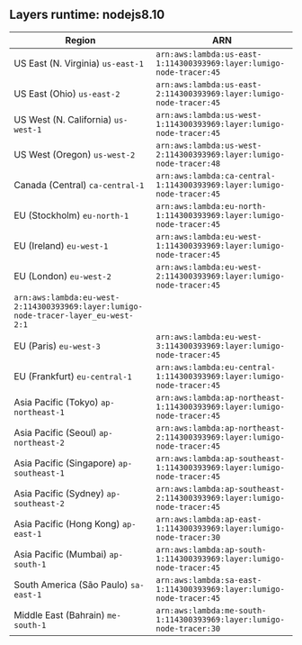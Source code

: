 Layers runtime: nodejs8.10
----
| Region | ARN |
| --- | --- |
|US East (N. Virginia)  `us-east-1`|`arn:aws:lambda:us-east-1:114300393969:layer:lumigo-node-tracer:45`|
|US East (Ohio)  `us-east-2`|`arn:aws:lambda:us-east-2:114300393969:layer:lumigo-node-tracer:45`|
|US West (N. California)  `us-west-1`|`arn:aws:lambda:us-west-1:114300393969:layer:lumigo-node-tracer:45`|
|US West (Oregon)  `us-west-2`|`arn:aws:lambda:us-west-2:114300393969:layer:lumigo-node-tracer:48`|
|Canada (Central)  `ca-central-1`|`arn:aws:lambda:ca-central-1:114300393969:layer:lumigo-node-tracer:45`|
|EU (Stockholm)  `eu-north-1`|`arn:aws:lambda:eu-north-1:114300393969:layer:lumigo-node-tracer:45`|
|EU (Ireland)  `eu-west-1`|`arn:aws:lambda:eu-west-1:114300393969:layer:lumigo-node-tracer:45`|
|EU (London)  `eu-west-2`|`arn:aws:lambda:eu-west-2:114300393969:layer:lumigo-node-tracer:45`|
`arn:aws:lambda:eu-west-2:114300393969:layer:lumigo-node-tracer-layer_eu-west-2:1`|
|EU (Paris)  `eu-west-3`|`arn:aws:lambda:eu-west-3:114300393969:layer:lumigo-node-tracer:45`|
|EU (Frankfurt)  `eu-central-1`|`arn:aws:lambda:eu-central-1:114300393969:layer:lumigo-node-tracer:45`|
|Asia Pacific (Tokyo)  `ap-northeast-1`|`arn:aws:lambda:ap-northeast-1:114300393969:layer:lumigo-node-tracer:45`|
|Asia Pacific (Seoul)  `ap-northeast-2`|`arn:aws:lambda:ap-northeast-2:114300393969:layer:lumigo-node-tracer:45`|
|Asia Pacific (Singapore)  `ap-southeast-1`|`arn:aws:lambda:ap-southeast-1:114300393969:layer:lumigo-node-tracer:45`|
|Asia Pacific (Sydney)  `ap-southeast-2`|`arn:aws:lambda:ap-southeast-2:114300393969:layer:lumigo-node-tracer:45`|
|Asia Pacific (Hong Kong)  `ap-east-1`|`arn:aws:lambda:ap-east-1:114300393969:layer:lumigo-node-tracer:30`|
|Asia Pacific (Mumbai)  `ap-south-1`|`arn:aws:lambda:ap-south-1:114300393969:layer:lumigo-node-tracer:45`|
|South America (São Paulo)  `sa-east-1`|`arn:aws:lambda:sa-east-1:114300393969:layer:lumigo-node-tracer:45`|
|Middle East (Bahrain)  `me-south-1`|`arn:aws:lambda:me-south-1:114300393969:layer:lumigo-node-tracer:30`|
